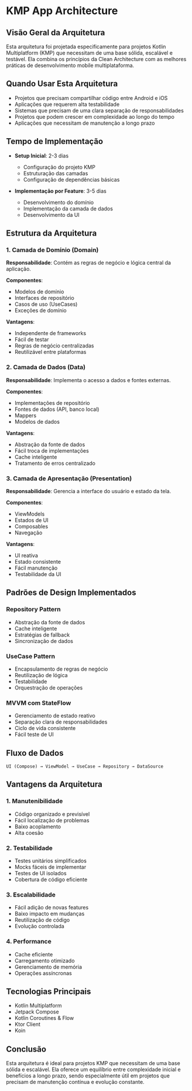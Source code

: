 # KMP App Architecture

## Visão Geral da Arquitetura
Esta arquitetura foi projetada especificamente para projetos Kotlin Multiplatform (KMP) que necessitam de uma base sólida, escalável e testável. Ela combina os princípios da Clean Architecture com as melhores práticas de desenvolvimento mobile multiplataforma.

## Quando Usar Esta Arquitetura
- Projetos que precisam compartilhar código entre Android e iOS
- Aplicações que requerem alta testabilidade
- Sistemas que precisam de uma clara separação de responsabilidades
- Projetos que podem crescer em complexidade ao longo do tempo
- Aplicações que necessitam de manutenção a longo prazo

## Tempo de Implementação
- **Setup Inicial**: 2-3 dias
  - Configuração do projeto KMP
  - Estruturação das camadas
  - Configuração de dependências básicas

- **Implementação por Feature**: 3-5 dias
  - Desenvolvimento do domínio
  - Implementação da camada de dados
  - Desenvolvimento da UI

## Estrutura da Arquitetura

### 1. Camada de Domínio (Domain)
**Responsabilidade**: Contém as regras de negócio e lógica central da aplicação.

**Componentes**:
- Modelos de domínio
- Interfaces de repositório
- Casos de uso (UseCases)
- Exceções de domínio

**Vantagens**:
- Independente de frameworks
- Fácil de testar
- Regras de negócio centralizadas
- Reutilizável entre plataformas

### 2. Camada de Dados (Data)
**Responsabilidade**: Implementa o acesso a dados e fontes externas.

**Componentes**:
- Implementações de repositório
- Fontes de dados (API, banco local)
- Mappers
- Modelos de dados

**Vantagens**:
- Abstração da fonte de dados
- Fácil troca de implementações
- Cache inteligente
- Tratamento de erros centralizado

### 3. Camada de Apresentação (Presentation)
**Responsabilidade**: Gerencia a interface do usuário e estado da tela.

**Componentes**:
- ViewModels
- Estados de UI
- Composables
- Navegação

**Vantagens**:
- UI reativa
- Estado consistente
- Fácil manutenção
- Testabilidade da UI

## Padrões de Design Implementados

### Repository Pattern
- Abstração da fonte de dados
- Cache inteligente
- Estratégias de fallback
- Sincronização de dados

### UseCase Pattern
- Encapsulamento de regras de negócio
- Reutilização de lógica
- Testabilidade
- Orquestração de operações

### MVVM com StateFlow
- Gerenciamento de estado reativo
- Separação clara de responsabilidades
- Ciclo de vida consistente
- Fácil teste de UI

## Fluxo de Dados
```
UI (Compose) → ViewModel → UseCase → Repository → DataSource
```

## Vantagens da Arquitetura

### 1. Manutenibilidade
- Código organizado e previsível
- Fácil localização de problemas
- Baixo acoplamento
- Alta coesão

### 2. Testabilidade
- Testes unitários simplificados
- Mocks fáceis de implementar
- Testes de UI isolados
- Cobertura de código eficiente

### 3. Escalabilidade
- Fácil adição de novas features
- Baixo impacto em mudanças
- Reutilização de código
- Evolução controlada

### 4. Performance
- Cache eficiente
- Carregamento otimizado
- Gerenciamento de memória
- Operações assíncronas

## Tecnologias Principais
- Kotlin Multiplatform
- Jetpack Compose
- Kotlin Coroutines & Flow
- Ktor Client
- Koin

## Conclusão
Esta arquitetura é ideal para projetos KMP que necessitam de uma base sólida e escalável. Ela oferece um equilíbrio entre complexidade inicial e benefícios a longo prazo, sendo especialmente útil em projetos que precisam de manutenção contínua e evolução constante.
